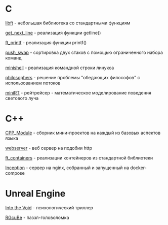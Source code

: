 # C
<a href = "https://github.com/Divishka/projects/tree/main/libft">libft</a> - небольшая библиотека со стандартными функциям

<a href = "">get_next_line</a> - реализация функции getline()

<a href = "">ft_printf</a> - реализация функции printf()

<a href = "">push_swap</a> - сортировка двух стаков с помощью ограниченного набора команд

<a href = "">minishell</a> - реализация командной строки линукса

<a href = "">philosophers</a> - решение проблемы "обедающих философов" с использованием потоков

<a href = "">miniRT</a> - рейтрейсер - математическое моделирование поведения светового луча

# C++
<a href = "">CPP_Module</a> - сборник мини-проектов на каждый из базовых аспектов языка

<a href = "">webserver</a> - веб сервер на подобии http

<a href = "">ft_containers</a> - реализации контейнеров из стандартной библиотеки

<a href = "">Inception</a> - сервер на nginx, собранный и запущенный на docker-compose

# Unreal Engine
<a href = "">Into the Void</a> - психологический триллер

<a href = "">RGcuBe</a> - паззл-головоломка
